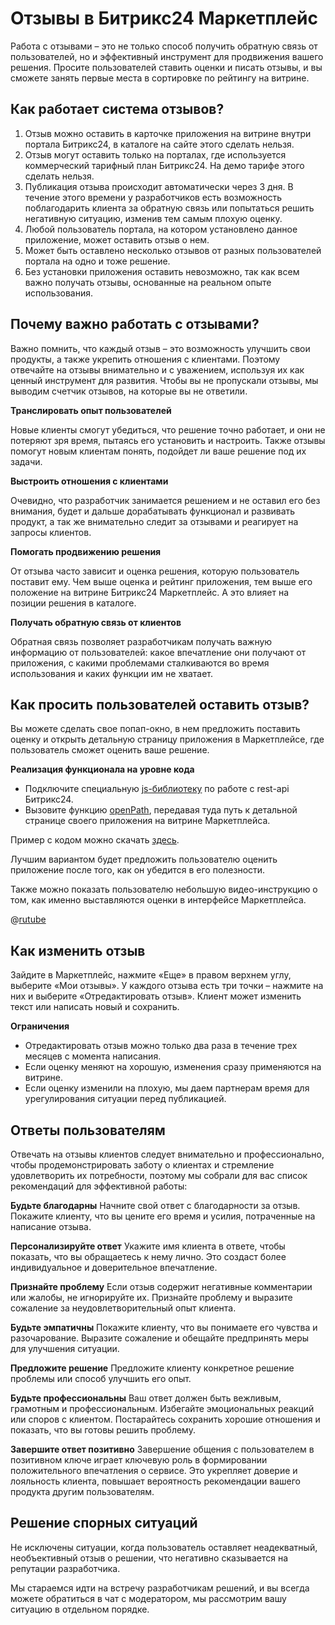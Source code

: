 # Отзывы в Битрикс24 Маркетплейс

Работа с отзывами – это не только способ получить обратную связь от пользователей, но и эффективный инструмент для продвижения вашего решения. Просите пользователей ставить оценки и писать отзывы, и вы сможете занять первые места в сортировке по рейтингу на витрине.

## Как работает система отзывов?

1. Отзыв можно оставить в карточке приложения на витрине внутри портала Битрикс24, в каталоге на сайте этого сделать нельзя.
2. Отзыв могут оставить только на порталах, где используется коммерческий тарифный план Битрикс24. На демо тарифе этого сделать нельзя.
3. Публикация отзыва происходит автоматически через 3 дня. В течение этого времени у разработчиков есть возможность поблагодарить клиента за обратную связь или попытаться решить негативную ситуацию, изменив тем самым плохую оценку.
4. Любой пользователь портала, на котором установлено данное приложение, может оставить отзыв о нем.
5. Может быть оставлено несколько отзывов от разных пользователей портала на одно и тоже решение.
6. Без установки приложения оставить невозможно, так как всем важно получать отзывы, основанные на реальном опыте использования.

## Почему важно работать с отзывами?

Важно помнить, что каждый отзыв – это возможность улучшить свои продукты, а также укрепить отношения с клиентами. Поэтому отвечайте на отзывы внимательно и с уважением, используя их как ценный инструмент для развития. Чтобы вы не пропускали отзывы, мы выводим счетчик отзывов, на которые вы не ответили.

**Транслировать опыт пользователей**

Новые клиенты смогут убедиться, что решение точно работает, и они не потеряют зря время, пытаясь его установить и настроить. Также отзывы помогут новым клиентам понять, подойдет ли ваше решение под их задачи.

**Выстроить отношения с клиентами**

Очевидно, что разработчик занимается решением и не оставил его без внимания, будет и дальше дорабатывать функционал и развивать продукт, а так же внимательно следит за отзывами и реагирует на запросы клиентов.

**Помогать продвижению решения**

От отзыва часто зависит и оценка решения, которую пользователь поставит ему. Чем выше оценка и рейтинг приложения, тем выше его положение на витрине Битрикс24 Маркетплейс. А это влияет на позиции решения в каталоге.

**Получать обратную связь от клиентов**

Обратная связь позволяет разработчикам получать важную информацию от пользователей: какое впечатление они получают от приложения, с какими проблемами сталкиваются во время использования и каких функции им не хватает.

## Как просить пользователей оставить отзыв?

Вы можете сделать свое попап-окно, в нем предложить поставить оценку и открыть детальную страницу приложения в Маркетплейсе, где пользователь сможет оценить ваше решение.

**Реализация функционала на уровне кода**

- Подключите специальную [js-библиотеку](../../api-reference/bx24-js-sdk/index.md) по работе с rest-api Битрикс24.
- Вызовите функцию [openPath](../../api-reference/bx24-js-sdk/additional-functions/bx24-open-path.md), передавая туда путь к детальной странице своего приложения на витрине Маркетплейса.

Пример с кодом можно скачать [здесь](https://bitrix24.team/~UkhoQ).

Лучшим вариантом будет предложить пользователю оценить приложение после того, как он убедится в его полезности.

Также можно показать пользователю небольшую видео-инструкцию о том, как именно выставляются оценки в интерфейсе Маркетплейса.

@[rutube](https://rutube.ru/video/private/2d00e9c19107b15ab107064bd4a372e7/?r=wd&p=fWS-goJikJAssBr1bmoYMg)

## Как изменить отзыв

Зайдите в Маркетплейс, нажмите «Еще» в правом верхнем углу, выберите «Мои отзывы». У каждого отзыва есть три точки – нажмите на них и выберите «Отредактировать отзыв». Клиент может изменить текст или написать новый и сохранить.

**Ограничения**
- Отредактировать отзыв можно только два раза в течение трех месяцев с момента написания.
- Если оценку меняют на хорошую, изменения сразу применяются на витрине.
- Если оценку изменили на плохую, мы даем партнерам время для урегулирования ситуации перед публикацией.

## Ответы пользователям

Отвечать на отзывы клиентов следует внимательно и профессионально, чтобы продемонстрировать заботу о клиентах и стремление удовлетворить их потребности, поэтому мы собрали для вас список рекомендаций для эффективной работы:

**Будьте благодарны**
Начните свой ответ с благодарности за отзыв. Покажите клиенту, что вы цените его время и усилия, потраченные на написание отзыва.

**Персонализируйте ответ**
Укажите имя клиента в ответе, чтобы показать, что вы обращаетесь к нему лично. Это создаст более индивидуальное и доверительное впечатление.

**Признайте проблему**
Если отзыв содержит негативные комментарии или жалобы, не игнорируйте их. Признайте проблему и выразите сожаление за неудовлетворительный опыт клиента.

**Будьте эмпатичны**
Покажите клиенту, что вы понимаете его чувства и разочарование. Выразите сожаление и обещайте предпринять меры для улучшения ситуации.

**Предложите решение**
Предложите клиенту конкретное решение проблемы или способ улучшить его опыт.

**Будьте профессиональны**
Ваш ответ должен быть вежливым, грамотным и профессиональным. Избегайте эмоциональных реакций или споров с клиентом. Постарайтесь сохранить хорошие отношения и показать, что вы готовы решить проблему.

**Завершите ответ позитивно**
Завершение общения с пользователем в позитивном ключе играет ключевую роль в формировании положительного впечатления о сервисе. Это укрепляет доверие и лояльность клиента, повышает вероятность рекомендации вашего продукта другим пользователям.

## Решение спорных ситуаций

Не исключены ситуации, когда пользователь оставляет неадекватный, необъективный отзыв о решении, что негативно сказывается на репутации разработчика.

Мы стараемся идти на встречу разработчикам решений, и вы всегда можете обратиться в чат с модератором, мы рассмотрим вашу ситуацию в отдельном порядке.
